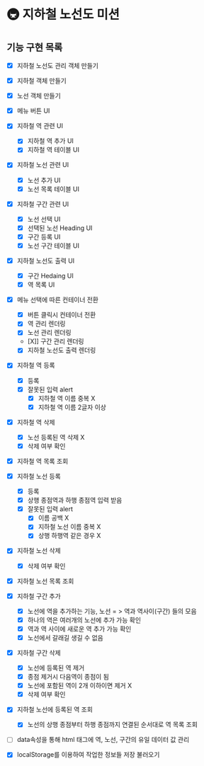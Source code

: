 # 🚇 지하철 노선도 미션

## 기능 구현 목록

- [X] 지하철 노선도 관리 객체 만들기
- [X] 지하철 객체 만들기
- [X] 노선 객체 만들기

- [X] 메뉴 버튼 UI
- [X] 지하철 역 관련 UI
  - [X] 지하철 역 추가 UI
  - [X] 지하철 역 테이블 UI
- [X] 지하철 노선 관련 UI
  - [X] 노선 추가 UI
  - [X] 노선 목록 테이블 UI
- [X] 지하철 구간 관련 UI
  - [X] 노선 선택 UI
  - [X] 선택된 노선 Heading UI
  - [X] 구간 등록 UI
  - [X] 노선 구간 테이블 UI
- [X] 지하철 노선도 출력 UI
  - [X] 구간 Hedaing UI
  - [X] 역 목록 UI 

- [X] 메뉴 선택에 따른 컨테이너 전환
  - [X] 버튼 클릭시 컨테이너 전환
  - [X] 역 관리 렌더링
  - [X] 노선 관리 렌더링
  - [X]] 구간 관리 렌더링
  - [X] 지하철 노선도 출력 렌더링

- [X] 지하철 역 등록
  - [X] 등록
  - [X] 잘못된 입력 alert
    - [X] 지하철 역 이름 중복 X
    - [X] 지하철 역 이름 2글자 이상
- [X] 지하철 역 삭제
  - [X] 노선 등록된 역 삭제 X
  - [X] 삭제 여부 확인 
- [X] 지하철 역 목록 조회

- [X] 지하철 노선 등록
  - [X] 등록
  - [X] 상행 종점역과 하행 종점역 입력 받음
  - [X] 잘못된 입력 alert
    - [X] 이름 공백 X
    - [X] 지하철 노선 이름 중복 X
    - [X] 상행 하행역 같은 경우 X
- [X] 지하철 노선 삭제
  - [X] 삭제 여부 확인 
- [X] 지하철 노선 목록 조회

- [X] 지하철 구간 추가
  - [X] 노선에 역을 추가하는 기능, 노선 = > 역과 역사이(구간) 들의 모음 
  - [X] 하나의 역은 여러개의 노선에 추가 가능 확인
  - [X] 역과 역 사이에 새로운 역 추가 가능 확인
  - [X] 노선에서 갈래길 생길 수 없음

- [X] 지하철 구간 삭제
  - [X] 노선에 등록된 역 제거
  - [X] 종점 제거시 다음역이 종점이 됨
  - [X] 노선에 포함된 역이 2개 이하이면 제거 X
  - [X] 삭제 여부 확인 
- [X] 지하철 노선에 등록된 역 조회
  - [X] 노선의 상행 종점부터 하행 종점까지 연결된 순서대로 역 목록 조회

- [ ] data속성을 통해 html 태그에 역, 노선, 구간의 유일 데이터 값 관리
- [X] localStorage를 이용하여 작업한 정보들 저장 불러오기
